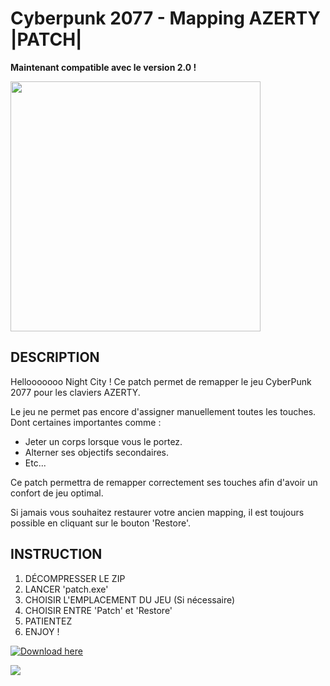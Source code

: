 # Cyberpunk 2077 - Mapping AZERTY |PATCH|

**Maintenant compatible avec le version 2.0 !**

<img src='https://static.cdprojektred.com/cms.cdprojektred.com/16x9_big/be5a1604f343edb72e4073e22450ab1bf56956a0-1280x720.jpg' width='400'>

## DESCRIPTION

Hellooooooo Night City !
Ce patch permet de remapper le jeu CyberPunk 2077 pour les claviers AZERTY.

Le jeu ne permet pas encore d'assigner manuellement toutes les touches.
Dont certaines importantes comme :

* Jeter un corps lorsque vous le portez.
* Alterner ses objectifs secondaires.
* Etc...

Ce patch permettra de remapper correctement ses touches afin d'avoir un confort de jeu optimal.

Si jamais vous souhaitez restaurer votre ancien mapping, il est toujours possible en cliquant sur le bouton 'Restore'.

## INSTRUCTION

1. DÉCOMPRESSER LE ZIP
2. LANCER 'patch.exe'
3. CHOISIR L'EMPLACEMENT DU JEU (Si nécessaire)
4. CHOISIR ENTRE 'Patch' et 'Restore'
5. PATIENTEZ
6. ENJOY !

[![Download here](https://img.shields.io/github/downloads/40nyx/Cyberpunk-2077-mapping-AZERTY-FIX/total?style=for-the-badge)](https://github.com/SAWKIT-17/Cyberpunk-2077-AZERTY-Patch/releases/download/v1.1/Cyberpunk.2077.-.AZERTY.Patch.by.SAWKIT.zip)

![](https://i.giphy.com/media/qWi6NKfkrt9TgXvIfg/giphy.webp)
